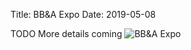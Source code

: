 Title: BB&A Expo
Date: 2019-05-08

TODO More details coming
![BB&A Expo]({filename}/images/expo.jpg)

